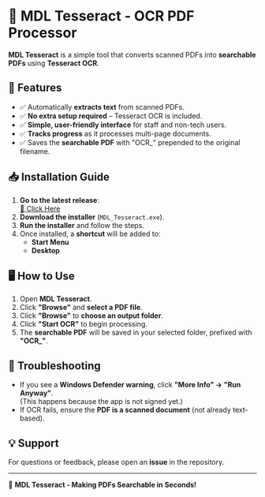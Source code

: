 # 📄 MDL Tesseract - OCR PDF Processor

**MDL Tesseract** is a simple tool that converts scanned PDFs into **searchable PDFs** using **Tesseract OCR**.

## **🔹 Features**
- ✅ Automatically **extracts text** from scanned PDFs.
- ✅ **No extra setup required** – Tesseract OCR is included.
- ✅ **Simple, user-friendly interface** for staff and non-tech users.
- ✅ **Tracks progress** as it processes multi-page documents.
- ✅ Saves the **searchable PDF** with "OCR_" prepended to the original filename.

## **📥 Installation Guide**
1. **Go to the latest release**:  
   [🔗 Click Here](https://github.com/YOUR_ORG/YOUR_REPO/releases/latest)  
2. **Download the installer** (`MDL_Tesseract.exe`).
3. **Run the installer** and follow the steps.
4. Once installed, a **shortcut** will be added to:
   - **Start Menu**
   - **Desktop**

## **🖥️ How to Use**
1. Open **MDL Tesseract**.
2. Click **"Browse"** and **select a PDF file**.
3. Click **"Browse"** to **choose an output folder**.
4. Click **"Start OCR"** to begin processing.
5. The **searchable PDF** will be saved in your selected folder, prefixed with **"OCR_"**.

## **🔧 Troubleshooting**
- If you see a **Windows Defender warning**, click **"More Info" → "Run Anyway"**.  
  (This happens because the app is not signed yet.)
- If OCR fails, ensure the **PDF is a scanned document** (not already text-based).

## **💡 Support**
For questions or feedback, please open an **issue** in the repository.  

---

🚀 **MDL Tesseract - Making PDFs Searchable in Seconds!**  
